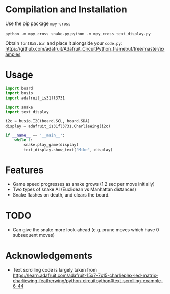 # Compilation and Installation

Use the pip package `mpy-cross`

`python -m mpy_cross snake.py`
`python -m mpy_cross text_display.py`

Obtain `font8x5.bin` and place it alongside your `code.py`: https://github.com/adafruit/Adafruit_CircuitPython_framebuf/tree/master/examples

# Usage

```python
import board
import busio
import adafruit_is31fl3731
 
import snake
import text_display

i2c = busio.I2C(board.SCL, board.SDA)
display = adafruit_is31fl3731.CharlieWing(i2c)

if __name__ == '__main__':
    while 1:
        snake.play_game(display)
        text_display.show_text("Mike", display)
```

# Features
- Game speed progresses as snake grows (1.2 sec per move initially)
- Two types of snake AI (Euclidean vs Manhattan distances)
- Snake flashes on death, and clears the board.

# TODO
- Can give the snake more look-ahead (e.g. prune moves which have 0 subsequent moves)

# Acknowledgements
- Text scrolling code is largely taken from https://learn.adafruit.com/adafruit-15x7-7x15-charlieplex-led-matrix-charliewing-featherwing/python-circuitpython#text-scrolling-example-6-44
